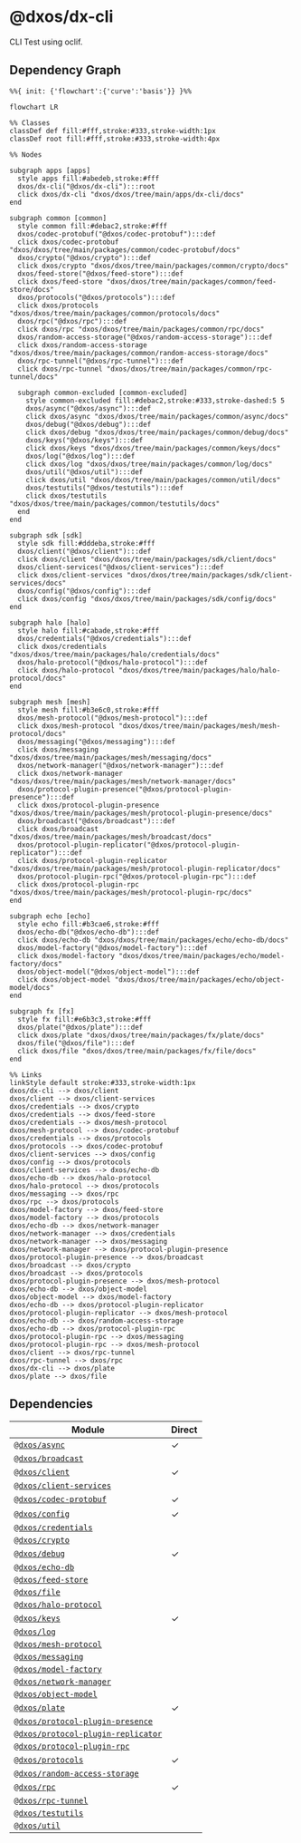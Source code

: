 # @dxos/dx-cli

CLI Test using oclif.

## Dependency Graph

```mermaid
%%{ init: {'flowchart':{'curve':'basis'}} }%%

flowchart LR

%% Classes
classDef def fill:#fff,stroke:#333,stroke-width:1px
classDef root fill:#fff,stroke:#333,stroke-width:4px

%% Nodes

subgraph apps [apps]
  style apps fill:#abedeb,stroke:#fff
  dxos/dx-cli("@dxos/dx-cli"):::root
  click dxos/dx-cli "dxos/dxos/tree/main/apps/dx-cli/docs"
end

subgraph common [common]
  style common fill:#debac2,stroke:#fff
  dxos/codec-protobuf("@dxos/codec-protobuf"):::def
  click dxos/codec-protobuf "dxos/dxos/tree/main/packages/common/codec-protobuf/docs"
  dxos/crypto("@dxos/crypto"):::def
  click dxos/crypto "dxos/dxos/tree/main/packages/common/crypto/docs"
  dxos/feed-store("@dxos/feed-store"):::def
  click dxos/feed-store "dxos/dxos/tree/main/packages/common/feed-store/docs"
  dxos/protocols("@dxos/protocols"):::def
  click dxos/protocols "dxos/dxos/tree/main/packages/common/protocols/docs"
  dxos/rpc("@dxos/rpc"):::def
  click dxos/rpc "dxos/dxos/tree/main/packages/common/rpc/docs"
  dxos/random-access-storage("@dxos/random-access-storage"):::def
  click dxos/random-access-storage "dxos/dxos/tree/main/packages/common/random-access-storage/docs"
  dxos/rpc-tunnel("@dxos/rpc-tunnel"):::def
  click dxos/rpc-tunnel "dxos/dxos/tree/main/packages/common/rpc-tunnel/docs"

  subgraph common-excluded [common-excluded]
    style common-excluded fill:#debac2,stroke:#333,stroke-dashed:5 5
    dxos/async("@dxos/async"):::def
    click dxos/async "dxos/dxos/tree/main/packages/common/async/docs"
    dxos/debug("@dxos/debug"):::def
    click dxos/debug "dxos/dxos/tree/main/packages/common/debug/docs"
    dxos/keys("@dxos/keys"):::def
    click dxos/keys "dxos/dxos/tree/main/packages/common/keys/docs"
    dxos/log("@dxos/log"):::def
    click dxos/log "dxos/dxos/tree/main/packages/common/log/docs"
    dxos/util("@dxos/util"):::def
    click dxos/util "dxos/dxos/tree/main/packages/common/util/docs"
    dxos/testutils("@dxos/testutils"):::def
    click dxos/testutils "dxos/dxos/tree/main/packages/common/testutils/docs"
  end
end

subgraph sdk [sdk]
  style sdk fill:#dddeba,stroke:#fff
  dxos/client("@dxos/client"):::def
  click dxos/client "dxos/dxos/tree/main/packages/sdk/client/docs"
  dxos/client-services("@dxos/client-services"):::def
  click dxos/client-services "dxos/dxos/tree/main/packages/sdk/client-services/docs"
  dxos/config("@dxos/config"):::def
  click dxos/config "dxos/dxos/tree/main/packages/sdk/config/docs"
end

subgraph halo [halo]
  style halo fill:#cabade,stroke:#fff
  dxos/credentials("@dxos/credentials"):::def
  click dxos/credentials "dxos/dxos/tree/main/packages/halo/credentials/docs"
  dxos/halo-protocol("@dxos/halo-protocol"):::def
  click dxos/halo-protocol "dxos/dxos/tree/main/packages/halo/halo-protocol/docs"
end

subgraph mesh [mesh]
  style mesh fill:#b3e6c0,stroke:#fff
  dxos/mesh-protocol("@dxos/mesh-protocol"):::def
  click dxos/mesh-protocol "dxos/dxos/tree/main/packages/mesh/mesh-protocol/docs"
  dxos/messaging("@dxos/messaging"):::def
  click dxos/messaging "dxos/dxos/tree/main/packages/mesh/messaging/docs"
  dxos/network-manager("@dxos/network-manager"):::def
  click dxos/network-manager "dxos/dxos/tree/main/packages/mesh/network-manager/docs"
  dxos/protocol-plugin-presence("@dxos/protocol-plugin-presence"):::def
  click dxos/protocol-plugin-presence "dxos/dxos/tree/main/packages/mesh/protocol-plugin-presence/docs"
  dxos/broadcast("@dxos/broadcast"):::def
  click dxos/broadcast "dxos/dxos/tree/main/packages/mesh/broadcast/docs"
  dxos/protocol-plugin-replicator("@dxos/protocol-plugin-replicator"):::def
  click dxos/protocol-plugin-replicator "dxos/dxos/tree/main/packages/mesh/protocol-plugin-replicator/docs"
  dxos/protocol-plugin-rpc("@dxos/protocol-plugin-rpc"):::def
  click dxos/protocol-plugin-rpc "dxos/dxos/tree/main/packages/mesh/protocol-plugin-rpc/docs"
end

subgraph echo [echo]
  style echo fill:#b3cae6,stroke:#fff
  dxos/echo-db("@dxos/echo-db"):::def
  click dxos/echo-db "dxos/dxos/tree/main/packages/echo/echo-db/docs"
  dxos/model-factory("@dxos/model-factory"):::def
  click dxos/model-factory "dxos/dxos/tree/main/packages/echo/model-factory/docs"
  dxos/object-model("@dxos/object-model"):::def
  click dxos/object-model "dxos/dxos/tree/main/packages/echo/object-model/docs"
end

subgraph fx [fx]
  style fx fill:#e6b3c3,stroke:#fff
  dxos/plate("@dxos/plate"):::def
  click dxos/plate "dxos/dxos/tree/main/packages/fx/plate/docs"
  dxos/file("@dxos/file"):::def
  click dxos/file "dxos/dxos/tree/main/packages/fx/file/docs"
end

%% Links
linkStyle default stroke:#333,stroke-width:1px
dxos/dx-cli --> dxos/client
dxos/client --> dxos/client-services
dxos/credentials --> dxos/crypto
dxos/credentials --> dxos/feed-store
dxos/credentials --> dxos/mesh-protocol
dxos/mesh-protocol --> dxos/codec-protobuf
dxos/credentials --> dxos/protocols
dxos/protocols --> dxos/codec-protobuf
dxos/client-services --> dxos/config
dxos/config --> dxos/protocols
dxos/client-services --> dxos/echo-db
dxos/echo-db --> dxos/halo-protocol
dxos/halo-protocol --> dxos/protocols
dxos/messaging --> dxos/rpc
dxos/rpc --> dxos/protocols
dxos/model-factory --> dxos/feed-store
dxos/model-factory --> dxos/protocols
dxos/echo-db --> dxos/network-manager
dxos/network-manager --> dxos/credentials
dxos/network-manager --> dxos/messaging
dxos/network-manager --> dxos/protocol-plugin-presence
dxos/protocol-plugin-presence --> dxos/broadcast
dxos/broadcast --> dxos/crypto
dxos/broadcast --> dxos/protocols
dxos/protocol-plugin-presence --> dxos/mesh-protocol
dxos/echo-db --> dxos/object-model
dxos/object-model --> dxos/model-factory
dxos/echo-db --> dxos/protocol-plugin-replicator
dxos/protocol-plugin-replicator --> dxos/mesh-protocol
dxos/echo-db --> dxos/random-access-storage
dxos/echo-db --> dxos/protocol-plugin-rpc
dxos/protocol-plugin-rpc --> dxos/messaging
dxos/protocol-plugin-rpc --> dxos/mesh-protocol
dxos/client --> dxos/rpc-tunnel
dxos/rpc-tunnel --> dxos/rpc
dxos/dx-cli --> dxos/plate
dxos/plate --> dxos/file
```

## Dependencies

| Module | Direct |
|---|---|
| [`@dxos/async`](../../../packages/common/async/docs/README.md) | &check; |
| [`@dxos/broadcast`](../../../packages/mesh/broadcast/docs/README.md) |  |
| [`@dxos/client`](../../../packages/sdk/client/docs/README.md) | &check; |
| [`@dxos/client-services`](../../../packages/sdk/client-services/docs/README.md) |  |
| [`@dxos/codec-protobuf`](../../../packages/common/codec-protobuf/docs/README.md) | &check; |
| [`@dxos/config`](../../../packages/sdk/config/docs/README.md) | &check; |
| [`@dxos/credentials`](../../../packages/halo/credentials/docs/README.md) |  |
| [`@dxos/crypto`](../../../packages/common/crypto/docs/README.md) |  |
| [`@dxos/debug`](../../../packages/common/debug/docs/README.md) | &check; |
| [`@dxos/echo-db`](../../../packages/echo/echo-db/docs/README.md) |  |
| [`@dxos/feed-store`](../../../packages/common/feed-store/docs/README.md) |  |
| [`@dxos/file`](../../../packages/fx/file/docs/README.md) |  |
| [`@dxos/halo-protocol`](../../../packages/halo/halo-protocol/docs/README.md) |  |
| [`@dxos/keys`](../../../packages/common/keys/docs/README.md) | &check; |
| [`@dxos/log`](../../../packages/common/log/docs/README.md) |  |
| [`@dxos/mesh-protocol`](../../../packages/mesh/mesh-protocol/docs/README.md) |  |
| [`@dxos/messaging`](../../../packages/mesh/messaging/docs/README.md) |  |
| [`@dxos/model-factory`](../../../packages/echo/model-factory/docs/README.md) |  |
| [`@dxos/network-manager`](../../../packages/mesh/network-manager/docs/README.md) |  |
| [`@dxos/object-model`](../../../packages/echo/object-model/docs/README.md) |  |
| [`@dxos/plate`](../../../packages/fx/plate/docs/README.md) | &check; |
| [`@dxos/protocol-plugin-presence`](../../../packages/mesh/protocol-plugin-presence/docs/README.md) |  |
| [`@dxos/protocol-plugin-replicator`](../../../packages/mesh/protocol-plugin-replicator/docs/README.md) |  |
| [`@dxos/protocol-plugin-rpc`](../../../packages/mesh/protocol-plugin-rpc/docs/README.md) |  |
| [`@dxos/protocols`](../../../packages/common/protocols/docs/README.md) | &check; |
| [`@dxos/random-access-storage`](../../../packages/common/random-access-storage/docs/README.md) |  |
| [`@dxos/rpc`](../../../packages/common/rpc/docs/README.md) | &check; |
| [`@dxos/rpc-tunnel`](../../../packages/common/rpc-tunnel/docs/README.md) |  |
| [`@dxos/testutils`](../../../packages/common/testutils/docs/README.md) |  |
| [`@dxos/util`](../../../packages/common/util/docs/README.md) |  |
